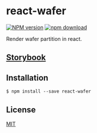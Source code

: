 # react-wafer

[![NPM version][npm-image]][npm-url]
[![npm download][download-image]][download-url]

Render wafer partition in react.

## [Storybook](https://zakodium-oss.github.io/react-wafer/)

## Installation

`$ npm install --save react-wafer`

## License

[MIT](./LICENSE)

[npm-image]: https://img.shields.io/npm/v/react-wafer.svg?style=flat-square
[npm-url]: https://www.npmjs.com/package/react-wafer
[download-image]: https://img.shields.io/npm/dm/react-wafer.svg?style=flat-square
[download-url]: https://www.npmjs.com/package/react-wafer

